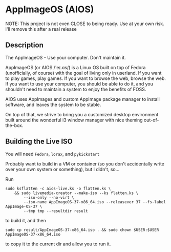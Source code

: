 # AppImageOS (AIOS)

NOTE: This project is not even CLOSE to being ready. Use at your own risk. I'll remove this after a real release

## Description

The AppImageOS - Use your computer. Don't maintain it.

AppImageOS (or AIOS /'eɪ.ɑs/) is a Linux OS built on top of Fedora (unofficially, of course) with the goal of living only in userland. If you want to play games, play games. If you want to browse the web, browse the web. If you want to use your computer, you should be able to do it, and you shouldn't need to maintain a system to enjoy the benefits of FOSS.

AIOS uses AppImages and custom AppImage package manager to install software, and leaves the system to be stable.

On top of that, we strive to bring you a customized desktop environment built around the wonderful i3 window manager with nice theming out-of-the-box.

## Building the Live ISO

You will need `Fedora`, `lorax`, and `pykickstart`

Probably want to build in a VM or container (so you don't accidentally write over your own system or something), but I didn't, so...

Run

```
sudo ksflatten -c aios-live.ks -o flatten.ks \
    && sudo livemedia-creator --make-iso --ks flatten.ks \
        --iso-only --no-virt \
        --iso-name AppImageOS-37-x86_64.iso --releasever 37 --fs-label AppImage-OS-37 \
        --tmp tmp --resultdir result
```

to build it, and then

```
sudo cp result/AppImageOS-37-x86_64.iso . && sudo chown $USER:$USER AppImageOS-37-x86_64.iso
```

to copy it to the current dir and allow you to run it.


